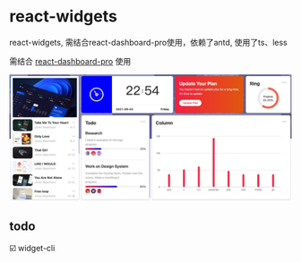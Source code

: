 # react-widgets
react-widgets, 需结合react-dashboard-pro使用，依赖了antd, 使用了ts、less

需结合 [react-dashboard-pro](https://github.com/yuanguandong/react-dashboard-pro) 使用

![image](./shapshot.jpg)

## todo
☑️ widget-cli
